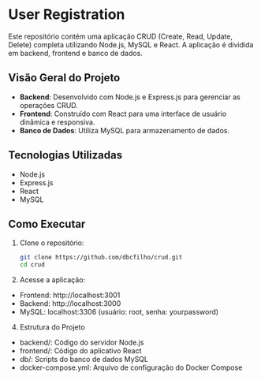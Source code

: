 # User Registration

Este repositório contém uma aplicação CRUD (Create, Read, Update, Delete) completa utilizando Node.js, MySQL e React. A aplicação é dividida em backend, frontend e banco de dados.

## Visão Geral do Projeto

- **Backend**: Desenvolvido com Node.js e Express.js para gerenciar as operações CRUD.
- **Frontend**: Construído com React para uma interface de usuário dinâmica e responsiva.
- **Banco de Dados**: Utiliza MySQL para armazenamento de dados.

## Tecnologias Utilizadas

- Node.js
- Express.js
- React
- MySQL

## Como Executar

1. Clone o repositório:
   ```bash
   git clone https://github.com/dbcfilho/crud.git
   cd crud

3. Acesse a aplicação:
- Frontend: http://localhost:3001
- Backend: http://localhost:3000
- MySQL: localhost:3306 (usuário: root, senha: yourpassword)

4. Estrutura do Projeto
- backend/: Código do servidor Node.js
- frontend/: Código do aplicativo React
- db/: Scripts do banco de dados MySQL
- docker-compose.yml: Arquivo de configuração do Docker Compose
